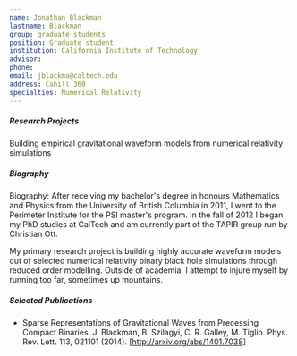 ```yaml
---
name: Jonathan Blackman
lastname: Blackman
group: graduate_students
position: Graduate student
institution: California Institute of Technology
advisor:
phone:
email: jblackma@caltech.edu
address: Cahill 360
specialties: Numerical Relativity
---
```


##### Research Projects

Building empirical gravitational waveform models from numerical relativity simulations

##### Biography

Biography: After receiving my bachelor's degree in honours Mathematics and Physics from the
University of British Columbia in 2011, I went to the Perimeter Institute for the PSI master's
program. In the fall of 2012 I began my PhD studies at CalTech and am currently part of the TAPIR
group run by Christian Ott.

My primary research project is building highly accurate waveform models out of selected numerical
relativity binary black hole simulations through reduced order modelling.  Outside of academia, I
attempt to injure myself by running too far, sometimes up mountains.

##### Selected Publications

<ul>
<li>Sparse Representations of Gravitational Waves from Precessing Compact Binaries.  J. Blackman, B.
Szilagyi, C. R. Galley, M. Tiglio. Phys. Rev. Lett. 113, 021101 (2014). [<a
href="http://arxiv.org/abs/1401.7038">http://arxiv.org/abs/1401.7038</a>]</li>
</ul>
